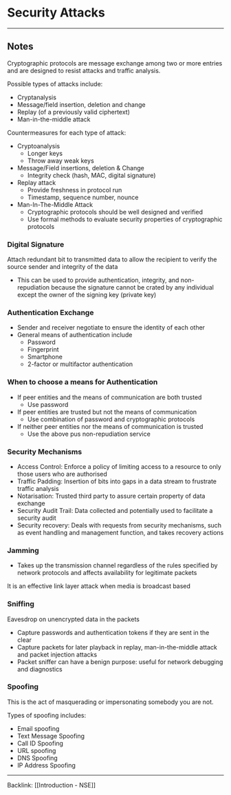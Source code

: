 # Security Attacks
---

## Notes
Cryptographic protocols are message exchange among two or more entries and are designed to resist attacks and traffic analysis.

Possible types of attacks include:
- Cryptanalysis
- Message/field insertion, deletion and change
- Replay (of a previously valid ciphertext)
- Man-in-the-middle attack

Countermeasures for each type of attack:
- Cryptoanalysis
	- Longer keys
	- Throw away weak keys
- Message/Field insertions, deletion  & Change
	- Integrity check (hash, MAC, digital signature)
- Replay attack
	- Provide freshness in protocol run
	- Timestamp, sequence number, nounce
- Man-In-The-Middle Attack
	- Cryptographic protocols should be well designed and verified
	- Use formal methods to evaluate security properties of cryptographic protocols

### Digital Signature
Attach redundant bit to transmitted data to allow the recipient to verify the source sender and integrity of the data
- This can be used to provide authentication, integrity, and non-repudiation because the signature cannot be crated by any individual except the owner of the signing key (private key)

### Authentication Exchange

- Sender and receiver negotiate to ensure the identity of each other
- General means of authentication include
	- Password
	- Fingerprint
	- Smartphone
	- 2-factor or multifactor authentication

### When to choose a means for Authentication 

- If peer entities and the means of communication are both trusted
	- Use password
- If peer entities are trusted but not the means of communication
	- Use combination of password and cryptographic protocols
- If neither peer entities nor the means of communication is trusted
	- Use the above pus non-repudiation service

### Security Mechanisms
- Access Control: Enforce a policy of limiting access to a resource to only those users who are authorised
- Traffic Padding: Insertion of bits into gaps in a data stream to frustrate traffic analysis
- Notarisation: Trusted third party to assure certain property of data exchange
- Security Audit Trail: Data collected and potentially used to facilitate a security audit
- Security recovery: Deals with requests from security mechanisms, such as event handling and management function, and takes recovery actions

### Jamming
- Takes up the transmission channel regardless of the rules specified by network protocols and affects availability for legitimate packets


It is an effective link layer attack when media is broadcast based

### Sniffing
Eavesdrop on unencrypted data in the packets
- Capture passwords and authentication tokens if they are sent in the clear
- Capture packets for later playback in replay, man-in-the-middle attack and packet injection attacks
- Packet sniffer can have a benign purpose: useful for network debugging and diagnostics

### Spoofing
This is the act of masquerading or impersonating somebody you are not.

Types of spoofing includes:
- Email spoofing
- Text Message Spoofing
- Call ID Spoofing
- URL spoofing
- DNS Spoofing
- IP Address Spoofing


---
Backlink: [[Introduction - NSE]]